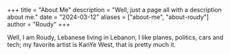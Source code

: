 +++
title = "About Me" description = "Well, just a page all with a description about me." date = "2024-03-12" aliases = ["about-me", "about-roudy"] author = "Roudy"
+++

Well, I am Roudy, Lebanese living in Lebanon, I like planes, politics, cars and tech; my favorite artist is KanYe West, that is pretty much it.
